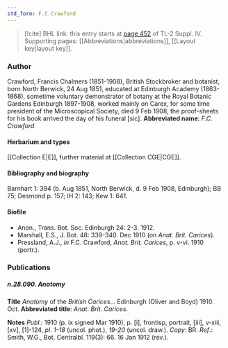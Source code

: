 ```yaml
---
std_form: F.C.Crawford
---
```


> [!cite] BHL link: this entry starts at [page 452](https://www.biodiversitylibrary.org/page/33266129) of TL-2 Suppl. IV.
> Supporting pages: [[Abbreviations|abbreviations]], [[Layout key|layout key]].

### Author

Crawford, Francis Chalmers (1851-1908), British Stockbroker and botanist, born North Berwick, 24 Aug 1851, educated at Edinburgh Academy (1863-1868), sometime voluntary demonstrator of botany at the Royal Botanic Gardens Edinburgh 1897-1908, worked mainly on Carex, for some time president of the Microscopical Society, died 9 Feb 1908, the proof-sheets for his book arrived the day of his funeral \[sic\]. 
**Abbreviated name**: *F.C. Crawford*

#### Herbarium and types

[[Collection E|E]], further material at [[Collection CGE|CGE]].

#### Bibliography and biography

Barnhart 1: 394 (b. Aug 1851, North Berwick, d. 9 Feb 1908, Edinburgh); BB 75; Desmond p. 157; IH 2: 143; Kew 1: 641.

#### Biofile

- Anon., Trans. Bot. Soc. Edinburgh 24: 2-3. 1912.
- Marshall, E.S., J. Bot. 48: 339-340. Dec 1910 (on *Anat. Brit. Carices*).
- Pressland, A.J., *in* F.C. Crawford, *Anat. Brit. Carices*, p. v-vi. 1910 (portr.).

### Publications

##### n.28.090. Anatomy

**Title**
*Anatomy* of the *British Carices*... Edinburgh (Oliver and Boyd) 1910. Oct.
**Abbreviated title**: *Anat*. *Brit. Carices*.

**Notes**
*Publ*.: 1910 (p. ix signed Mar 1910), p. \[i\], frontisp, portrait, \[iii\], v-xiii, \[xv\], \[1\]-124, *pl*.
*1-18* (uncol. phot.), *19-20* (uncol. draw.). *Copy*: BR.
*Ref*.: Smith, W.G., Bot. Centralbl. 119(3): 66. 16 Jan 1912 (rev.).

